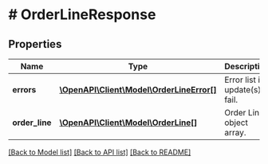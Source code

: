 # # OrderLineResponse

## Properties

Name | Type | Description | Notes
------------ | ------------- | ------------- | -------------
**errors** | [**\OpenAPI\Client\Model\OrderLineError[]**](OrderLineError.md) | Error list if update(s) fail. | [optional]
**order_line** | [**\OpenAPI\Client\Model\OrderLine[]**](OrderLine.md) | Order Line object array. | [optional]

[[Back to Model list]](../../README.md#models) [[Back to API list]](../../README.md#endpoints) [[Back to README]](../../README.md)
